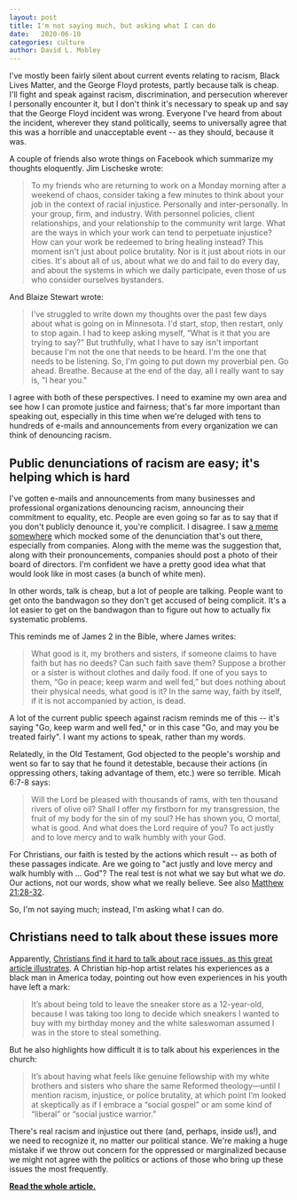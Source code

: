 ```yaml
---
layout: post
title: I'm not saying much, but asking what I can do
date:   2020-06-10
categories: culture
author: David L. Mobley
---
```


I've mostly been fairly silent about current events relating to racism, Black Lives Matter, and the George Floyd protests, partly because talk is cheap. I'll fight and speak against racism, discrimination, and persecution wherever I personally encounter it, but I don't think it's necessary to speak up and say that the George Floyd incident was wrong. Everyone I've heard from about the incident, wherever they stand politically, seems to universally agree that this was a horrible and unacceptable event -- as they should, because it was.

A couple of friends also wrote things on Facebook which summarize my thoughts eloquently. Jim Lischeske wrote:
> To my friends who are returning to work on a Monday morning after a weekend of chaos, consider taking a few minutes to think about your job in the context of racial injustice. Personally and inter-personally. In your group, firm, and industry. With personnel policies, client relationships, and your relationship to the community writ large. What are the ways in which your work can tend to perpetuate injustice? How can your work be redeemed to bring healing instead?
> This moment isn't just about police brutality. Nor is it just about riots in our cities. It's about all of us, about what we do and fail to do every day, and about the systems in which we daily participate, even those of us who consider ourselves bystanders.

And Blaize Stewart wrote:
> I've struggled to write down my thoughts over the past few days about what is going on in Minnesota. I'd start, stop, then restart, only to stop again. I had to keep asking myself, “What is it that you are trying to say?” But truthfully, what I have to say isn't important because I'm not the one that needs to be heard. I'm the one that needs to be listening. So, I'm going to put down my proverbial pen. Go ahead. Breathe. Because at the end of the day, all I really want to say is, "I hear you."

I agree with both of these perspectives. I need to examine my own area and see how I can promote justice and fairness; that's far more important than speaking out, especially in this time when we're deluged with tens to hundreds of e-mails and announcements from every organization we can think of denouncing racism.

## Public denunciations of racism are easy; it's helping which is hard

I've gotten e-mails and announcements from many businesses and professional organizations denouncing racism, announcing their commitment to equality, etc. People are even going so far as to say that if you don't publicly denounce it, you're complicit. I disagree. I saw [a meme somewhere](https://twitter.com/shane_gentle/status/1268322702735130625/photo/1) which mocked some of the denunciation that's out there, especially from companies. Along with the meme was the suggestion that, along with their pronouncements, companies should post a photo of their board of directors. I'm confident we have a pretty good idea what that would look like in most cases (a bunch of white men).

In other words, talk is cheap, but a lot of people are talking. People want to get onto the bandwagon so they don't get accused of being complicit. It's a lot easier to get on the bandwagon than to figure out how to actually fix systematic problems.

This reminds me of James 2 in the Bible, where James writes:
> What good is it, my brothers and sisters, if someone claims to have faith but has no deeds? Can such faith save them? Suppose a brother or a sister is without clothes and daily food. If one of you says to them, “Go in peace; keep warm and well fed,” but does nothing about their physical needs, what good is it? In the same way, faith by itself, if it is not accompanied by action, is dead.

A lot of the current public speech against racism reminds me of this -- it's saying "Go, keep warm and well fed," or in this case "Go, and may you be treated fairly". I want my actions to speak, rather than my words.

Relatedly, in the Old Testament, God objected to the people's worship and went so far to say that he found it detestable, because their actions (in oppressing others, taking advantage of them, etc.) were so terrible. Micah 6:7-8 says:
> Will the Lord be pleased with thousands of rams,
    with ten thousand rivers of olive oil?
Shall I offer my firstborn for my transgression,
    the fruit of my body for the sin of my soul?
 He has shown you, O mortal, what is good.
    And what does the Lord require of you?
To act justly and to love mercy
    and to walk humbly with your God.

For Christians, our faith is tested by the actions which result -- as both of these passages indicate. Are we going to "act justly and love mercy and walk humbly with ... God"? The real test is not what we say but what we *do*. Our actions, not our words, show what we really believe. See also [Matthew 21:28-32](https://www.biblegateway.com/passage/?search=matthew+21%3A28-32&version=NIV).

So, I'm not saying much; instead, I'm asking what I can do.

## Christians need to talk about these issues more

Apparently, [Christians find it hard to talk about race issues, as this great article illustrates](https://www.thegospelcoalition.org/article/george-floyd-and-me/). A Christian hip-hop artist relates his experiences as a black man in America today, pointing out how even experiences in his youth have left a mark:
> It’s about being told to leave the sneaker store as a 12-year-old, because I was taking too long to decide which sneakers I wanted to buy with my birthday money and the white saleswoman assumed I was in the store to steal something.

But he also highlights how difficult it is to talk about his experiences in the church:
> It’s about having what feels like genuine fellowship with my white brothers and sisters who share the same Reformed theology—until I mention racism, injustice, or police brutality, at which point I’m looked at skeptically as if I embrace a “social gospel” or am some kind of “liberal” or “social justice warrior.”

There's real racism and injustice out there (and, perhaps, inside us!), and we need to recognize it, no matter our political stance. We're making a huge mistake if we throw out concern for the oppressed or marginalized because we might not agree with the politics or actions of those who bring up these issues the most frequently.

**[Read the whole article.](https://www.thegospelcoalition.org/article/george-floyd-and-me/)**
